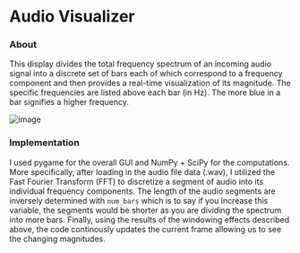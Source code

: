 # Audio Visualizer
### About
This display divides the total frequency spectrum of an incoming audio signal into a discrete set of bars each of which correspond to a frequency component and then provides a real-time visualization of its magnitude. The specific frequencies are listed above each bar (in Hz). The more blue in a bar signifies a higher frequency.

![image](https://github.com/ahmed23shaf/EqualizerDisplay/assets/112600024/d821bcae-d46b-4474-8408-5c981f80cea5)

### Implementation
I used pygame for the overall GUI and NumPy + SciPy for the computations. More specifically, after loading in the audio file data (.wav), I utilized the Fast Fourier Transform (FFT) to discretize a segment of audio into its individual frequency components. The length of the audio segments are inversely determined with `num_bars` which is to say if you increase this variable, the segments would be shorter as you are dividing the spectrum into more bars. Finally, using the results of the windowing effects described above, the code continously updates the current frame allowing us to see the changing magnitudes.
